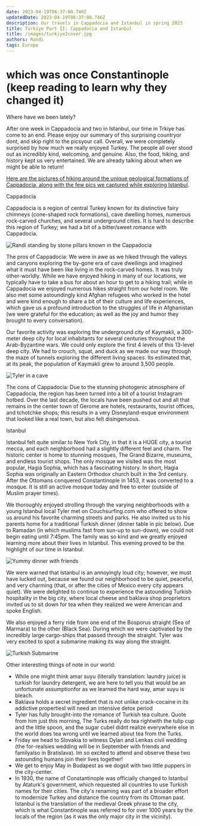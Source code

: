```yaml
---
date: 2023-04-19T06:37:00.740Z 
updatedDate: 2023-04-19T06:37:00.746Z
description: Our travels in Cappadocia and Istanbul in spring 2023
title: Türkiye Part II: Cappadocia and Istanbul
title: /images/turkiye2cover.jpg
authors: Randi
tags: Europe
---
```

# which was once Constantinople (keep reading to learn why they changed it)

Where have we been lately?

After one week in Cappadocia and two in Istanbul, our time in Trkiye has come to an end. Please enjoy our summary of this surprising countryor dont, and skip right to the picsyour call. Overall, we were completely surprised by how much we really enjoyed Turkey. The people all over stood out as incredibly kind, welcoming, and genuine. Also, the food, hiking, and history kept us very entertained. We are already talking about when we might be able to return!

[Here are the pictures of hiking around the unique geological formations of Cappadocia, along with the few pics we captured while exploring Istanbul](https://photos.app.goo.gl/JVdhM7pPaYFxjHUH8).

Cappadocia

Cappadocia is a region of central Turkey known for its distinctive fairy chimneys (cone-shaped rock formations), cave dwelling homes, numerous rock-carved churches, and several underground cities. It is hard to describe this region of Turkey; we had a bit of a bitter/sweet romance with Cappadocia.

![Randi standing by stone pillars known in the Cappadocia](/images/turkiye2hike.jpg "Randi standing by stone pillars known in the Cappadocia")

The pros of Cappadocia: We were in awe as we hiked through the valleys and canyons exploring the by-gone era of cave dwellings and imagined what it must have been like living in the rock-carved homes. It was truly other-worldly. While we have enjoyed hiking in many of our locations, we typically have to take a bus for about an hour to get to a hiking trail; while in Cappadocia we enjoyed numerous hikes straight from our hotel room. We also met some astoundingly kind Afghan refugees who worked in the hotel and were kind enough to share a bit of their culture and life experiences, which gave us a profound introduction to the struggles of life in Afghanistan (we were grateful for the education; as well as the joy and humor they brought to every conversation).

Our favorite activity was exploring the underground city of Kaymakli, a 300-meter deep city for local inhabitants for several centuries throughout the Arab-Byzantine wars. We could only explore the first 4 levels of this 13-level deep city. We had to crouch, squat, and duck as we made our way through the maze of tunnels exploring the different living spaces. Its estimated that, at its peak, the population of Kaymakli grew to around 3,500 people.

![Tyler in a cave](/images/turkiye2cave.jpg "Tyler in a cave")

The cons of Cappadocia: Due to the stunning photogenic atmosphere of Cappadocia, the region has been turned into a bit of a tourist Instagram hotbed. Over the last decade, the locals have been pushed out and all that remains in the center town of Gerome are hotels, restaurants, tourist offices, and tchotchke shops; this results in a very Disneyland-esque environment that looked like a real town, but also felt disingenuous.

Istanbul

Istanbul felt quite similar to New York City, in that it is a HUGE city, a tourist mecca, and each neighborhood had a slightly different feel and charm. The historic center is home to stunning mosques, The Grand Bizarre, museums, and endless tourist shops. The only mosque we visited was the most popular, Hagia Sophia, which has a fascinating history. In short, Hagia Sophia was originally an Eastern Orthodox church built in the 3rd century. After the Ottomans conquered Constantinople in 1453, it was converted to a mosque. It is still an active mosque today and free to enter (outside of Muslim prayer times).

We thoroughly enjoyed strolling through the varying neighborhoods with a young Istanbul local Tyler met on Couchsurfing.com who offered to show us around his favorite charming streets and parks. He also invited us to his parents home for a traditional Turkish dinner (dinner table in pic below). Due to Ramadan (in which muslims fast from sun-up to sun-down), we could not begin eating until 7:45pm. The family was so kind and we greatly enjoyed learning more about their lives in Istanbul. This evening proved to be the highlight of our time in Istanbul.

![Yummy dinner with friends](/images/turkiye2dinner.jpg "Yummy dinner with friends")

We were warned that Istanbul is an annoyingly loud city; however, we must have lucked out, because we found our neighborhood to be quiet, peaceful, and very charming (that, or after the cities of Mexico every city appears quiet). We were delighted to continue to experience the astounding Turkish hospitality in the big city, where local cheese and baklava shop proprietors invited us to sit down for tea when they realized we were American and spoke English.

We also enjoyed a ferry ride from one end of the Bosporus straight (Sea of Marmara) to the other (Black Sea). During which we were captivated by the incredibly large cargo-ships that passed through the straight. Tyler was very excited to spot a submarine making its way along the straight.

![Turkish Submarine](/images/turkiye2sub.jpg "Turkish Submarine")

Other interesting things of note in our world:

* While one might think amar suyu (literally translation: laundry juice) is turkish for laundry detergent, we are here to tell you that would be an unfortunate assumptionfor as we learned the hard way, amar suyu is bleach.
* Baklava holds a secret ingredient that is not unlike crack-cocaine in its addictive propertiesI will need an intensive detox period
* Tyler has fully brought-into the romance of Turkish tea culture. Quote from him just this morning, The Turks really do tea rightwith the tulip cup and the little spoon, and the sugar cubeI didnt realize everywhere else in the world does tea wrong until we learned about tea from the Turks.
* Friday we head to Slovakia to witness Dylan and Lenkas civil wedding (the for-realsies wedding will be in September with friends and familyalso in Bratislava). Im so excited to attend and observe these two astounding humans join their lives together!
* We get to enjoy May in Budapest as we dogsit with two little puppers in the city-center.
* In 1930, the name of Constantinople was officially changed to Istanbul by Ataturk's government, which requested all countries to use Turkish names for their cities. The city's renaming was part of a broader effort to modernize Turkey and distance the country from its Ottoman past. Istanbul is the translation of the medieval Greek phrase to the city, which is what Constantinople was referred to for over 1000 years by the locals of the region (as it was the only major city in the vicinity).
